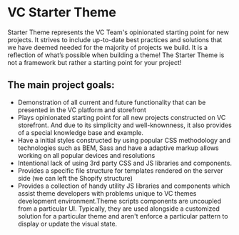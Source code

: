 # VC Starter Theme
Starter Theme represents the VC  Team's opinionated starting point for new projects. It strives to include up-to-date best practices and solutions that we have deemed needed for the majority of projects we build. It is a reflection of what’s possible when building a theme! 
The Starter Theme is not a framework but rather a starting point for your project!

## The main project goals:
- Demonstration of all current and future functionality that can be presented in the VC platform and storefront
- Plays opinionated starting point  for all new projects constructed on VC storefront. And due to its simplicity and well-knownness, it also provides of a special knowledge base and example.
- Have a initial styles constructed by using popular CSS methodology and technologies such as BEM, Sass  and have a adaptive markup allows working on all popular devices and resolutions
- Intentional lack of using 3rd party CSS and JS libraries and components.
- Provides a specific file structure for templates rendered on the server side (we can left the Shopify structure)
- Provides a collection of handy utility JS libraries and components which assist theme developers with problems unique to VC themes development environment.Theme scripts components are uncoupled from a particular UI.  Typically, they are used alongside a customized solution for a particular theme and aren't  enforce a particular pattern to display or update the visual state.
